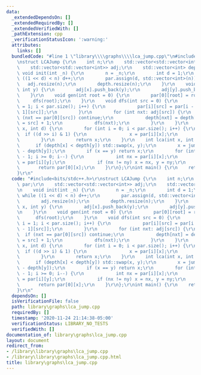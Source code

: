 ```yaml
---
data:
  _extendedDependsOn: []
  _extendedRequiredBy: []
  _extendedVerifiedWith: []
  _pathExtension: cpp
  _verificationStatusIcon: ':warning:'
  attributes:
    links: []
  bundledCode: "#line 1 \"library\\\\graphs\\\\lca_jump.cpp\"\n#include<bits/stdc++.h>\r\
    \nstruct LCAJump {\r\n    int n;\r\n    std::vector<std::vector<int>> par;\r\n\
    \    std::vector<std::vector<int>> adj;\r\n    std::vector<int> depth;\r\n   \
    \ void init(int _n) {\r\n        n = _n;\r\n        int d = 1;\r\n        while\
    \ ((1 << d) < n) d++;\r\n        par.assign(d, std::vector<int>(n));\r\n     \
    \   adj.resize(n);\r\n        depth.resize(n);\r\n    }\r\n    void ae(int x,\
    \ int y) {\r\n        adj[x].push_back(y);\r\n        adj[y].push_back(x);\r\n\
    \    }\r\n    void gen(int root = 0) {\r\n        par[0][root] = root;\r\n   \
    \     dfs(root);\r\n    }\r\n    void dfs(int src = 0) {\r\n        for (int i\
    \ = 1; i < par.size(); i++) {\r\n            par[i][src] = par[i - 1][par[i -\
    \ 1][src]];\r\n        }\r\n        for (int nxt: adj[src]) {\r\n            if\
    \ (nxt == par[0][src]) continue;\r\n            depth[nxt] = depth[par[0][nxt]\
    \ = src] + 1;\r\n            dfs(nxt);\r\n        }\r\n    }\r\n    int jump(int\
    \ x, int d) {\r\n        for (int i = 0; i < par.size(); i++) {\r\n          \
    \  if ((d >> i) & 1) {\r\n                x = par[i][x];\r\n            }\r\n\
    \        }\r\n        return x;\r\n    }\r\n    int lca(int x, int y) {\r\n  \
    \      if (depth[x] < depth[y]) std::swap(x, y);\r\n        x = jump(x, depth[x]\
    \ - depth[y]);\r\n        if (x == y) return x;\r\n        for (int i = par.size()\
    \ - 1; i >= 0; i--) {\r\n            int nx = par[i][x];\r\n            int ny\
    \ = par[i][y];\r\n            if (nx != ny) x = nx, y = ny;\r\n        }\r\n \
    \       return par[0][x];\r\n    }\r\n};\r\nint main() {\r\n    return 0;\r\n\
    }\r\n"
  code: "#include<bits/stdc++.h>\r\nstruct LCAJump {\r\n    int n;\r\n    std::vector<std::vector<int>>\
    \ par;\r\n    std::vector<std::vector<int>> adj;\r\n    std::vector<int> depth;\r\
    \n    void init(int _n) {\r\n        n = _n;\r\n        int d = 1;\r\n       \
    \ while ((1 << d) < n) d++;\r\n        par.assign(d, std::vector<int>(n));\r\n\
    \        adj.resize(n);\r\n        depth.resize(n);\r\n    }\r\n    void ae(int\
    \ x, int y) {\r\n        adj[x].push_back(y);\r\n        adj[y].push_back(x);\r\
    \n    }\r\n    void gen(int root = 0) {\r\n        par[0][root] = root;\r\n  \
    \      dfs(root);\r\n    }\r\n    void dfs(int src = 0) {\r\n        for (int\
    \ i = 1; i < par.size(); i++) {\r\n            par[i][src] = par[i - 1][par[i\
    \ - 1][src]];\r\n        }\r\n        for (int nxt: adj[src]) {\r\n          \
    \  if (nxt == par[0][src]) continue;\r\n            depth[nxt] = depth[par[0][nxt]\
    \ = src] + 1;\r\n            dfs(nxt);\r\n        }\r\n    }\r\n    int jump(int\
    \ x, int d) {\r\n        for (int i = 0; i < par.size(); i++) {\r\n          \
    \  if ((d >> i) & 1) {\r\n                x = par[i][x];\r\n            }\r\n\
    \        }\r\n        return x;\r\n    }\r\n    int lca(int x, int y) {\r\n  \
    \      if (depth[x] < depth[y]) std::swap(x, y);\r\n        x = jump(x, depth[x]\
    \ - depth[y]);\r\n        if (x == y) return x;\r\n        for (int i = par.size()\
    \ - 1; i >= 0; i--) {\r\n            int nx = par[i][x];\r\n            int ny\
    \ = par[i][y];\r\n            if (nx != ny) x = nx, y = ny;\r\n        }\r\n \
    \       return par[0][x];\r\n    }\r\n};\r\nint main() {\r\n    return 0;\r\n\
    }\r\n"
  dependsOn: []
  isVerificationFile: false
  path: library\graphs\lca_jump.cpp
  requiredBy: []
  timestamp: '2020-11-24 21:14:38-05:00'
  verificationStatus: LIBRARY_NO_TESTS
  verifiedWith: []
documentation_of: library\graphs\lca_jump.cpp
layout: document
redirect_from:
- /library\library\graphs\lca_jump.cpp
- /library\library\graphs\lca_jump.cpp.html
title: library\graphs\lca_jump.cpp
---
```

